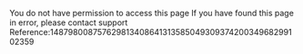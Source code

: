 You do not have permission to access this page If you have found this page in error, please contact support Reference:14879800875762981340864131358504930937420034968299102359